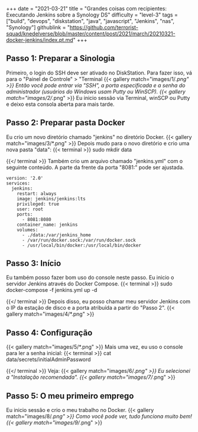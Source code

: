 +++
date = "2021-03-21"
title = "Grandes coisas com recipientes: Executando Jenkins sobre a Synology DS"
difficulty = "level-3"
tags = ["build", "devops", "diskstation", "java", "javascript", "Jenkins", "nas", "Synology"]
githublink = "https://github.com/terrorist-squad/knedelverse/blob/master/content/post/2021/march/20210321-docker-jenkins/index.pt.md"
+++

## Passo 1: Preparar a Sinologia
Primeiro, o login do SSH deve ser ativado no DiskStation. Para fazer isso, vá para o "Painel de Controle" > "Terminal
{{< gallery match="images/1/*.png" >}}
Então você pode entrar via "SSH", a porta especificada e a senha do administrador (usuários do Windows usam Putty ou WinSCP).
{{< gallery match="images/2/*.png" >}}
Eu inicio sessão via Terminal, winSCP ou Putty e deixo esta consola aberta para mais tarde.
## Passo 2: Preparar pasta Docker
Eu crio um novo diretório chamado "jenkins" no diretório Docker.
{{< gallery match="images/3/*.png" >}}
Depois mudo para o novo diretório e crio uma nova pasta "data":
{{< terminal >}}
sudo mkdir data

{{</ terminal >}}
Também crio um arquivo chamado "jenkins.yml" com o seguinte conteúdo. A parte da frente da porta "8081:" pode ser ajustada.
```
version: '2.0'
services:
  jenkins:
    restart: always
    image: jenkins/jenkins:lts
    privileged: true
    user: root
    ports:
      - 8081:8080
    container_name: jenkins
    volumes:
      - ./data:/var/jenkins_home
      - /var/run/docker.sock:/var/run/docker.sock
      - /usr/local/bin/docker:/usr/local/bin/docker

```

## Passo 3: Início
Eu também posso fazer bom uso do console neste passo. Eu inicio o servidor Jenkins através do Docker Compose.
{{< terminal >}}
sudo docker-compose -f jenkins.yml up -d

{{</ terminal >}}
Depois disso, eu posso chamar meu servidor Jenkins com o IP da estação de disco e a porta atribuída a partir do "Passo 2".
{{< gallery match="images/4/*.png" >}}

## Passo 4: Configuração

{{< gallery match="images/5/*.png" >}}
Mais uma vez, eu uso o console para ler a senha inicial:
{{< terminal >}}
cat data/secrets/initialAdminPassword

{{</ terminal >}}
Veja:
{{< gallery match="images/6/*.png" >}}
Eu selecionei a "Instalação recomendada".
{{< gallery match="images/7/*.png" >}}

## Passo 5: O meu primeiro emprego
Eu inicio sessão e crio o meu trabalho no Docker.
{{< gallery match="images/8/*.png" >}}
Como você pode ver, tudo funciona muito bem!
{{< gallery match="images/9/*.png" >}}
